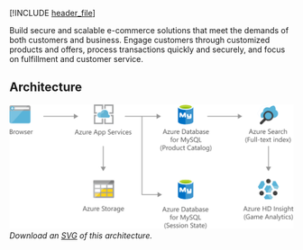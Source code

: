 

[!INCLUDE [header_file](../../../includes/sol-idea-header.md)]

Build secure and scalable e-commerce solutions that meet the demands of both customers and business. Engage customers through customized products and offers, process transactions quickly and securely, and focus on fulfillment and customer service.

## Architecture

![Architecture Diagram](../media/retail-and-ecommerce-using-azure-database-for-mysql.png)
*Download an [SVG](../media/retail-and-ecommerce-using-azure-database-for-mysql.svg) of this architecture.*
